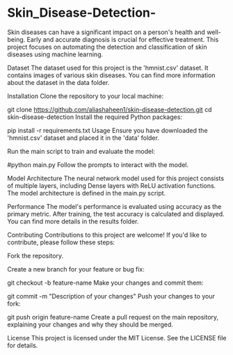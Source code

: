 # Skin_Disease-Detection-
Skin diseases can have a significant impact on a person's health and well-being. Early and accurate diagnosis is crucial for effective treatment. This project focuses on automating the detection and classification of skin diseases using machine learning.

Dataset
The dataset used for this project is the 'hmnist.csv' dataset. It contains images of various skin diseases. You can find more information about the dataset in the data folder.

Installation
Clone the repository to your local machine:


git clone https://github.com/aliashaheen1/skin-disease-detection.git
cd skin-disease-detection
Install the required Python packages:

pip install -r requirements.txt
Usage
Ensure you have downloaded the 'hmnist.csv' dataset and placed it in the 'data' folder.

Run the main script to train and evaluate the model:

#python main.py
Follow the prompts to interact with the model.

Model Architecture
The neural network model used for this project consists of multiple layers, including Dense layers with ReLU activation functions. The model architecture is defined in the main.py script.

Performance
The model's performance is evaluated using accuracy as the primary metric. After training, the test accuracy is calculated and displayed. You can find more details in the results folder.

Contributing
Contributions to this project are welcome! If you'd like to contribute, please follow these steps:

Fork the repository.

Create a new branch for your feature or bug fix:

git checkout -b feature-name
Make your changes and commit them:

git commit -m "Description of your changes"
Push your changes to your fork:

git push origin feature-name
Create a pull request on the main repository, explaining your changes and why they should be merged.

License
This project is licensed under the MIT License. See the LICENSE file for details.


